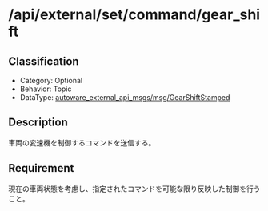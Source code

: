 # /api/external/set/command/gear_shift

## Classification

- Category: Optional
- Behavior: Topic
- DataType: [autoware_external_api_msgs/msg/GearShiftStamped](https://github.com/tier4/autoware_api_msgs/blob/develop/autoware_external_api_msgs/msg/GearShiftStamped.msg)

## Description

車両の変速機を制御するコマンドを送信する。

## Requirement

現在の車両状態を考慮し、指定されたコマンドを可能な限り反映した制御を行うこと。
